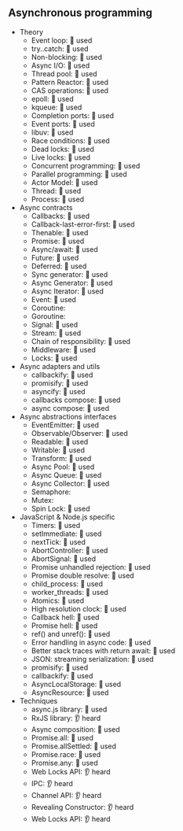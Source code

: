 ## Asynchronous programming

- Theory
  - Event loop: 🙋 used
  - try..catch: 🙋 used
  - Non-blocking: 🙋 used
  - Async I/O: 🙋 used
  - Thread pool: 🙋 used
  - Pattern Reactor: 🙋 used
  - CAS operations: 🙋 used
  - epoll: 🙋 used
  - kqueue: 🙋 used
  - Completion ports: 🙋 used
  - Event ports: 🙋 used
  - libuv: 🙋 used
  - Race conditions: 🙋 used
  - Dead locks: 🙋 used
  - Live locks: 🙋 used
  - Concurrent programming: 🙋 used
  - Parallel programming: 🙋 used
  - Actor Model: 🙋 used
  - Thread: 🙋 used
  - Process: 🙋 used
- Async contracts
  - Callbacks: 🙋 used
  - Callback-last-error-first: 🙋 used
  - Thenable: 🙋 used
  - Promise: 🙋 used
  - Async/await: 🙋 used
  - Future: 🙋 used
  - Deferred: 🙋 used
  - Sync generator: 🙋 used
  - Async Generator: 🙋 used
  - Async Iterator: 🙋 used
  - Event: 🙋 used
  - Coroutine:
  - Goroutine:
  - Signal: 🙋 used
  - Stream: 🙋 used
  - Chain of responsibility: 🙋 used
  - Middleware: 🙋 used
  - Locks: 🙋 used
- Async adapters and utils
  - callbackify: 🙋 used
  - promisify: 🙋 used
  - asyncify: 🙋 used
  - callbacks compose: 🙋 used
  - async compose: 🙋 used
- Async abstractions interfaces
  - EventEmitter: 🙋 used
  - Observable/Observer: 🙋 used
  - Readable: 🙋 used
  - Writable: 🙋 used
  - Transform: 🙋 used
  - Async Pool: 🙋 used
  - Async Queue: 🙋 used
  - Async Collector: 🙋 used
  - Semaphore:
  - Mutex:
  - Spin Lock: 🙋 used
- JavaScript & Node.js specific
  - Timers: 🙋 used
  - setImmediate: 🙋 used
  - nextTick: 🙋 used
  - AbortController: 🙋 used
  - AbortSignal: 🙋 used
  - Promise unhandled rejection: 🙋 used
  - Promise double resolve: 🙋 used
  - child_process: 🙋 used
  - worker_threads: 🙋 used
  - Atomics: 🙋 used
  - High resolution clock: 🙋 used
  - Callback hell: 🙋 used
  - Promise hell: 🙋 used
  - ref() and unref(): 🙋 used
  - Error handling in async code: 🙋 used
  - Better stack traces with return await: 🙋 used
  - JSON: streaming serialization: 🙋 used
  - promisify: 🙋 used
  - callbackify: 🙋 used
  - AsyncLocalStorage: 🙋 used
  - AsyncResource: 🙋 used
- Techniques
  - async.js library: 🙋 used
  - RxJS library: 👂 heard
  - Async composition: 🙋 used
  - Promise.all: 🙋 used
  - Promise.allSettled: 🙋 used
  - Promise.race: 🙋 used
  - Promise.any: 🙋 used
  - Web Locks API: 👂 heard
  - IPC: 👂 heard
  - Channel API: 👂 heard
  - Revealing Constructor: 👂 heard
  - Web Locks API: 👂 heard
